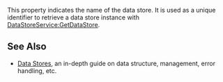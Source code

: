 This property indicates the name of the data store. It is used as a unique identifier to retrieve a data store instance with [DataStoreService:GetDataStore](https://developer.roblox.com/en-us/api-reference/function/DataStoreService/GetDataStore).

See Also
--------

*   [Data Stores](https://developer.roblox.com/en-us/articles/Data-store), an in-depth guide on data structure, management, error handling, etc.